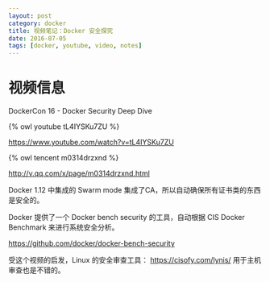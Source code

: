 ```yaml
---
layout: post
category: docker
title: 视频笔记：Docker 安全探究
date: 2016-07-05
tags: [docker, youtube, video, notes]
---
```


<!-- toc -->

# 视频信息

DockerCon 16 - Docker Security Deep Dive

{% owl youtube tL4IYSKu7ZU %}

<https://www.youtube.com/watch?v=tL4IYSKu7ZU>

{% owl tencent m0314drzxnd %}

<http://v.qq.com/x/page/m0314drzxnd.html>

Docker 1.12 中集成的 Swarm mode 集成了CA，所以自动确保所有证书类的东西是安全的。

Docker 提供了一个 Docker bench security 的工具，自动根据 CIS Docker Benchmark 来进行系统安全分析。

<https://github.com/docker/docker-bench-security>

受这个视频的启发，Linux 的安全审查工具： <https://cisofy.com/lynis/>  用于主机审查也是不错的。
